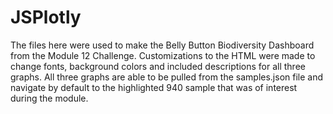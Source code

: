 # JSPlotly

The files here were used to make the Belly Button Biodiversity Dashboard from the Module 12 Challenge. Customizations to the HTML were made to change fonts, background colors and included descriptions for all three graphs. All three graphs are able to be pulled from the samples.json file and navigate by default to the highlighted 940 sample that was of interest during the module. 
